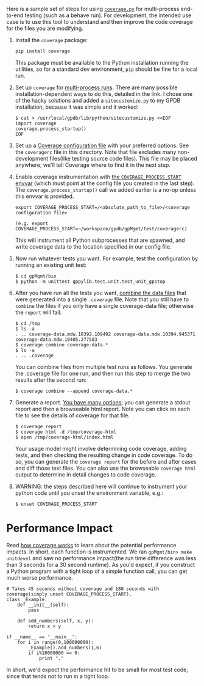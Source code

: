 Here is a sample set of steps for using [`coverage.py`](https://coverage.readthedocs.io/en/latest/index.html)
for multi-process end-to-end testing (such as a behave run).  For development, the
intended use case is to use this tool to understand and then improve the code coverage 
for the files you are modifying.

1.  Install the `coverage` package:

        pip install coverage

    This package must be available to the Python installation running the
    utilities, so for a standard dev environment, `pip` should be fine for a local run.

2.  Set up `coverage` for [multi-process runs](https://coverage.readthedocs.io/en/latest/subprocess.html).
    There are many possible installation-dependent ways to do this, detailed in
    the link. I chose one of the hacky solutions and added a `sitecustomize.py`
    to my GPDB installation, because it was simple and it worked:

        $ cat > /usr/local/gpdb/lib/python/sitecustomize.py <<EOF
        import coverage
        coverage.process_startup()
        EOF

3.  Set up a [Coverage configuration file](https://coverage.readthedocs.io/en/latest/config.html)
    with your preferred options. See the `coveragerc` file in this directory.  Note that file
    excludes many non-development files(like testing source code files).  This file may be placed anywhere; 
    we'll tell Coverage where to find it in the next step.

4.  Enable coverage instrumentation with [the `COVERAGE_PROCESS_START` envvar](https://coverage.readthedocs.io/en/latest/subprocess.html)
    (which must point at the config file you created in the last step). The
    `coverage.process_startup()` call we added earlier is a no-op unless this
    envvar is provided.

        export COVERAGE_PROCESS_START=/<absolute_path_to_file>/<coverage configuration file>
        
        (e.g. export COVERAGE_PROCESS_START=~/workspace/gpdb/gpMgmt/test/coveragerc)

    This will instrument all Python subprocesses that are spawned, and write
    coverage data to the location specified in our config file.

5.  Now run whatever tests you want. For example, test the configuration by running an existing unit test:

        $ cd gpMgmt/bin
        $ python -m unittest gppylib.test.unit.test_unit_gpstop

6.  After you have run all the tests you want, [combine the data files](https://coverage.readthedocs.io/en/latest/cmd.html#combining-data-files)
    that were generated into a single `.coverage` file.  Note that you still have to `combine` the files if you only have a
    single coverage-data file; otherwise the `report` will fail.

        $ cd /tmp
        $ ls -a
        . .. coverage-data.mdw.10392.109492 coverage-data.mdw.10394.945371 coverage-data.mdw.10405.277583
        $ coverage combine coverage-data.*
        $ ls -a
        . .. .coverage

     You can combine files from multiple test runs as follows.  You generate the .coverage file for one run,
     and then run this step to merge the two results after the second run:

        $ coverage combine --append coverage-data.*
        
7.  Generate a report. [You have many options](https://coverage.readthedocs.io/en/latest/cmd.html#reporting);
    you can generate a stdout report and then a browseable html report.  Note you can click on each file to see
    the details of coverage for that file.

        $ coverage report
        $ coverage html -d /tmp/coverage-html
        $ open /tmp/coverage-html/index.html

    Your usage model might involve determining code coverage, adding tests, and then checking the resulting change
    in code coverage.  To do so, you can generate the `coverage report` for the before and after cases and diff those
    text files.  You can also use the browseable `coverage html` output to determine in detail changes to code coverage.

8.  WARNING: the steps described here will continue to instrument your python code until you unset the 
    environment variable, e.g.:

        $ unset COVERAGE_PROCESS_START


# Performance Impact
Read [how coverage works](https://coverage.readthedocs.io/en/latest/howitworks.html) to learn about the potential
performance impacts.  In short, each function is instrumented.  We ran `gpMgmt/bin> make unitdevel` and saw no performance
impact(the run time difference was less than 3 seconds for a 30 second runtime).  As you'd expect, if you construct a Python program
with a tight loop of a simple function call, you can get much worse performance.

    # Takes 45 seconds without coverage and 180 seconds with coverage(simply unset COVERAGE_PROCESS_START).
    class _Example:
        def __init__(self):
            pass

        def add_numbers(self, x, y):
            return x + y

    if __name__ == '__main__':
        for i in range(0,100000000):
            _Example().add_numbers(1,6)
            if i%10000000 == 0:
                print "."

In short, we'd expect the performance hit to be small for most test code, since that tends not to run in a tight loop.